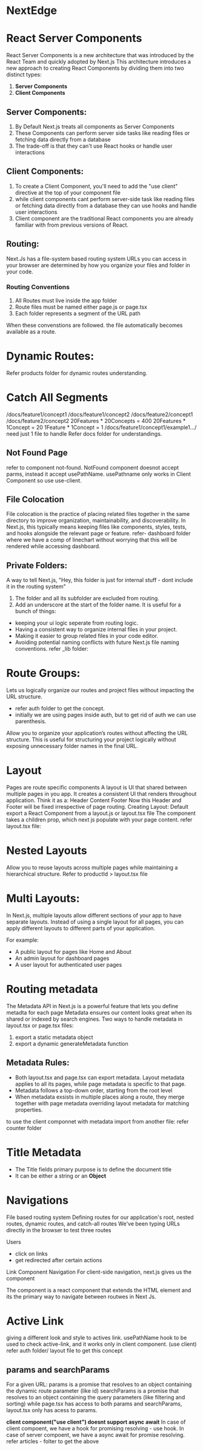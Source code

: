 # NextEdge

# React Server Components
React Server Components is a new architecture that was introduced by the React Team and quickly adopted by Next.js
This architecture introduces a new approach to creating React Components by dividing them into two distinct types: 
1.  **Server Components**
2.  **Client Components**

## Server Components:

1. By Default Next.js treats all components as Server Components
2. These Components can perform server side tasks like reading files or fetching data directly from a database
3. The trade-off is that they can't use React hooks or handle user interactions

## Client Components:

1. To create a Client Component, you'll need to add the "use client" directive at the top of your component file
2. while client components cant perform server-side task like reading files or fetching data directly from a database they can use hooks and handle user interactions
3. Client component are the traditional React components you are already familiar with from previous versions of React.

## Routing:

Next.Js has a file-system based routing system
URLs you can access in your browser are determined by how you organize your files and folder in your code.

### Routing Conventions
1. All Routes must live inside the app folder
2. Route files must be named either page.js or page.tsx
3. Each folder represents a segment of the URL path

When these convenstions are followed. the file automatically becomes available as a route.

# Dynamic Routes: 
Refer products folder for dynamic routes understanding.

# Catch All Segments
/docs/feature1/concept1
/docs/feature1/concept2
/docs/feature2/concept1
/docs/feature2/concept2
20Features * 20Concepts = 400
20Features * 1Concept = 20
1Feature * 1Concept = 1
/docs/feature1/concept1/example1.../
need just 1 file to handle
Refer docs folder for understandings.

## Not Found Page
refer to component not-found.
NotFound component doesnot accept parms, instead it accept usePathName.
usePathname only works in Client Component so use use-client.

## File Colocation
File colocation is the practice of placing related files together in the same directory to improve organization, maintainability, and discoverability. In Next.js, this typically means keeping files like components, styles, tests, and hooks alongside the relevant page or feature.
refer- dashboard folder where we have a comp of linechart without worrying that this will be rendered while accessing dashboard.

## Private Folders:
A way to tell Next.js, "Hey, this folder is just for internal stuff - dont include it in the routing system"
1. The folder and all its subfolder are excluded from routing.
2. Add an underscore at the start of the folder name.
It is useful for a bunch of things:
- keeping your ui logic seperate from routing logic.
- Having a consistent way to organize internal files in your project.
- Making it easier to group related files in your code editor.
- Avoiding potential naming conflicts with future Next.js file naming conventions.
refer _lib folder:

# Route Groups:

Lets us logically organize our routes and project files without impacting the URL structure.
- refer auth folder to get the concept.
- initially we are using pages inside auth, but to get rid of auth we can use parenthesis.

Allow you to organize your application’s routes without affecting the URL structure. This is useful for structuring your project logically without exposing unnecessary folder names in the final URL.

# Layout
Pages are route specific components
A layout is UI that shared between multiple pages in you app. It creates a consistent UI that renders throughout application.
Think it as a: 
Header
Content
Footer
Now this Header and Footer will be fixed irrespective of page routing.
Creating Layout:
Default export a React Component from a layout.js or layout.tsx file
The component takes a children prop, which next js populate with your page content. 
refer layout.tsx file:

# Nested Layouts
Allow you to reuse layouts across multiple pages while maintaining a hierarchical structure.
Refer to productId > layout.tsx file 

# Multi Layouts: 
In Next.js, multiple layouts allow different sections of your app to have separate layouts. Instead of using a single layout for all pages, you can apply different layouts to different parts of your application.

For example:

- A public layout for pages like Home and About
- An admin layout for dashboard pages
- A user layout for authenticated user pages

# Routing metadata
The Metadata API in Next.js is a powerful feature that lets you define metadta for each page
Metadata ensures our content looks great when its shared or indexed by search engines.
Two ways to handle metadata in layout.tsx or page.tsx files:
1. export a static metadata object
2. export a dynamic generateMetadata function

## Metadata Rules:
- Both layout.tsx and page.tsx can export metadata. Layout metadata applies to all its pages, while page metadata is specific to that page.
- Metadata follows a top-down order, starting from the root level
- When metadata exsists in multiple places along a route, they merge together with page metadata overriding layout metadata for matching properties.

to use the client componnet with metadata import from another file: refer counter folder

# Title Metadata
- The Title fields primary purpose is to define the document title 
- It can be either a string or an **Object**

# Navigations
File based routing system
Defining routes for our application's root, nested routes, dynamic routes, and catch-all routes
We've been typing URLs directly in the browser to test three routes

Users 
- click on links
- get redirected after certain actions

Link Component Navigation
For client-side navigation, next.js gives us the <Link> component 

The <Link> component is a react component that extends the HTML <a> element and its the primary way to navigate between routwes in Next Js. 

# Active Link 
giving a different look and style to actives link.
usePathName hook to be used to check active-link, and it works only in client component. (use client)
refer auth folder/ layout file to get this concept

## params and searchParams
For a given URL: 
params is a promise that resolves to an object containing the dynamic route parameter (like id)
searchParams is a promise that resolves to an object containing the query parameters (like filtering and sorting)
while page.tsx has access to both params and searchParams, layout.tsx only has acess to params.

**client component("use client") doesnt support async await**
In case of client compoent, we have a hook for promising resolving - use hook.
In case of server compoent, we have a async await for promise resolving.
refer articles - folter to get the above

